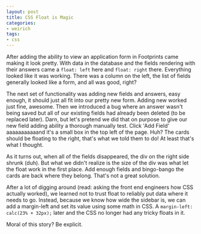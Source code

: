 ```yaml
---
layout: post
title: CSS Float is Magic
categories:
- weirich
tags:
- css
---
```

After adding the ability to view an application form in Footprints came making it look pretty.  With data in the database and the fields rendering with their answers came a `float: left` here and `float: right` there.  Everything looked like it was working.  There was a column on the left, the list of fields generally looked like a form, and all was good, right?

The next set of functionality was adding new fields and answers, easy enough, it should just all fit into our pretty new form.  Adding new worked just fine, awesome.  Then we introduced a bug where an answer wasn't being saved but all of our existing fields had already been deleted (to be replaced later).  Darn, but let's pretend we did that on purpose to give our new field adding ability a thorough manually test.  Click 'Add Field' aaaaaaaaaaand it's a small box in the top left of the page. Huh?  The cards should be floating to the right, that's what we told them to do!  At least that's what I thought.

As it turns out, when all of the fields disappeared, the div on the right side shrunk (duh). But what we didn't realize is the size of the div was what let the float work in the first place. Add enough fields and bingo-bango the cards are back where they belong.  That's not a great solution.

After a lot of digging around (read: asking the front end engineers how CSS actually worked), we learned not to trust float to reliably put data where it needs to go.  Instead, because we know how wide the sidebar is, we can add a margin-left and set its value using some math in CSS. A `margin-left: calc(23% + 32px);` later and the CSS no longer had any tricky floats in it.

Moral of this story?  Be explicit.
